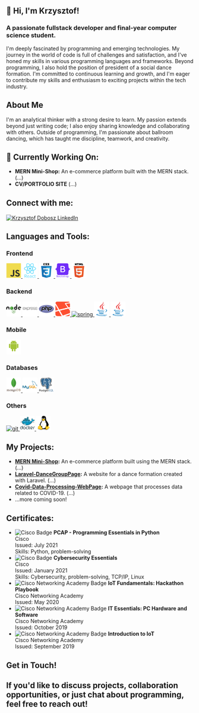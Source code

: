 ##  👋 Hi, I'm Krzysztof!

###  A passionate fullstack developer and final-year computer science student.

I'm deeply fascinated by programming and emerging technologies. My journey in the world of code is full of challenges and satisfaction, and I've honed my skills in various programming languages and frameworks. Beyond programming, I also hold the position of president of a social dance formation. I'm committed to continuous learning and growth, and I'm eager to contribute my skills and enthusiasm to exciting projects within the tech industry.

##  About Me

I'm an analytical thinker with a strong desire to learn.  My passion extends beyond just writing code; I also enjoy sharing knowledge and collaborating with others. Outside of programming, I'm passionate about ballroom dancing, which has taught me discipline, teamwork, and creativity.

##  🔭 Currently Working On:

* **MERN Mini-Shop:** An e-commerce platform built with the MERN stack. (...)
* **CV/PORTFOLIO SITE** (...)
##  Connect with me:

<p align="left">
<a href="https://www.linkedin.com/in/krzysztof-dobosz-0827b21aa/" target="blank"><img align="center" src="https://raw.githubusercontent.com/rahuldkjain/github-profile-readme-generator/master/src/images/icons/Social/linked-in-alt.svg" alt="Krzysztof Dobosz LinkedIn" height="30" width="40" /></a>
</p>

##  Languages and Tools:

### Frontend

<p align="left">
  <a href="https://developer.mozilla.org/en-US/docs/Web/JavaScript" target="_blank" rel="noreferrer" title="JavaScript"> <img src="https://raw.githubusercontent.com/devicons/devicon/master/icons/javascript/javascript-original.svg" alt="javascript" width="40" height="40"/> </a>
  <a href="https://reactjs.org/" target="_blank" rel="noreferrer" title="React"> <img src="https://raw.githubusercontent.com/devicons/devicon/master/icons/react/react-original-wordmark.svg" alt="react" width="40" height="40"/> </a>
  <a href="https://www.w3schools.com/css/" target="_blank" rel="noreferrer" title="CSS3"> <img src="https://raw.githubusercontent.com/devicons/devicon/master/icons/css3/css3-original-wordmark.svg" alt="css3" width="40" height="40"/> </a>
  <a href="https://getbootstrap.com" target="_blank" rel="noreferrer" title="Bootstrap"> <img src="https://raw.githubusercontent.com/devicons/devicon/master/icons/bootstrap/bootstrap-plain-wordmark.svg" alt="bootstrap" width="40" height="40"/> </a>
  <a href="https://www.w3.org/html/" target="_blank" rel="noreferrer" title="HTML5"> <img src="https://raw.githubusercontent.com/devicons/devicon/master/icons/html5/html5-original-wordmark.svg" alt="html5" width="40" height="40"/> </a>
</p>

### Backend

<p align="left">
  <a href="https://nodejs.org" target="_blank" rel="noreferrer" title="Node.js"> <img src="https://raw.githubusercontent.com/devicons/devicon/master/icons/nodejs/nodejs-original-wordmark.svg" alt="nodejs" width="40" height="40"/> </a>
  <a href="https://expressjs.com" target="_blank" rel="noreferrer" title="Express"> <img src="https://raw.githubusercontent.com/devicons/devicon/master/icons/express/express-original-wordmark.svg" alt="express" width="40" height="40"/> </a>
  <a href="https://www.php.net" target="_blank" rel="noreferrer" title="PHP"> <img src="https://raw.githubusercontent.com/devicons/devicon/master/icons/php/php-original.svg" alt="php" width="40" height="40"/> </a>
  <a href="https://laravel.com/" target="_blank" rel="noreferrer" title="Laravel"> <img src="https://raw.githubusercontent.com/devicons/devicon/master/icons/laravel/laravel-plain.svg" alt="laravel" width="40" height="40"/> </a>
  <a href="https://spring.io/" target="_blank" rel="noreferrer" title="Spring"> <img src="https://www.vectorlogo.zone/logos/springio/springio-icon.svg" alt="spring" width="40" height="40"/> </a>
  <a href="https://www.java.com" target="_blank" rel="noreferrer" title="Java"> <img src="https://raw.githubusercontent.com/devicons/devicon/master/icons/java/java-original.svg" alt="java" width="40" height="40"/> </a> 
   <a href="https://www.java.com" target="_blank" rel="noreferrer" title="Java"> <img src="https://raw.githubusercontent.com/devicons/devicon/master/icons/java/java-original.svg" alt="java" width="40" height="40"/> </a
</p>

### Mobile

<p align="left">
  <a href="https://developer.android.com" target="_blank" rel="noreferrer" title="Android"> <img src="https://raw.githubusercontent.com/devicons/devicon/master/icons/android/android-original-wordmark.svg" alt="android" width="40" height="40"/> </a>
</p>

### Databases

<p align="left">
  <a href="https://www.mongodb.com/" target="_blank" rel="noreferrer" title="MongoDB"> <img src="https://raw.githubusercontent.com/devicons/devicon/master/icons/mongodb/mongodb-original-wordmark.svg" alt="mongodb" width="40" height="40"/> </a>
  <a href="https://www.mysql.com/" target="_blank" rel="noreferrer" title="MySQL"> <img src="https://raw.githubusercontent.com/devicons/devicon/master/icons/mysql/mysql-original-wordmark.svg" alt="mysql" width="40" height="40"/> </a>
  <a href="https://www.postgresql.org" target="_blank" rel="noreferrer" title="PostgreSQL"> <img src="https://raw.githubusercontent.com/devicons/devicon/master/icons/postgresql/postgresql-original-wordmark.svg" alt="postgresql" width="40" height="40"/> </a>
</p>

### Others

<p align="left">
  <a href="https://git-scm.com/" target="_blank" rel="noreferrer" title="Git"> <img src="https://www.vectorlogo.zone/logos/git-scm/git-scm-icon.svg" alt="git" width="40" height="40"/> </a>
  <a href="https://www.docker.com/" target="_blank" rel="noreferrer" title="Docker"> <img src="https://raw.githubusercontent.com/devicons/devicon/master/icons/docker/docker-original-wordmark.svg" alt="docker" width="40" height="40"/> </a>
  <a href="https://www.linux.org/" target="_blank" rel="noreferrer" title="Linux"> <img src="https://raw.githubusercontent.com/devicons/devicon/master/icons/linux/linux-original.svg" alt="linux" width="40" height="40"/> </a>
</p>

##  My Projects:

* **[MERN Mini-Shop](https://github.com/Krzysiekdobosz/ShopReactNodejs):**  An e-commerce platform built using the MERN stack. (...)
* **[Laravel-DanceGroupPage](https://github.com/Krzysiekdobosz/Laravel-Project):** A website for a dance formation created with Laravel. (...)
* **[Covid-Data-Processing-WebPage](https://github.com/Krzysiekdobosz/Covid-Vaccinations-WebApp-React-Nodejs):** A webpage that processes data related to COVID-19. (...)
* ...more coming soon!

##  Certificates:

<ul>
  <li>
    <img src="https://img.shields.io/badge/-Cisco-00508C?style=flat-square&logo=cisco&logoColor=white" alt="Cisco Badge" width="20" height="20"/>
    <b>PCAP - Programming Essentials in Python</b><br>
    Cisco<br>
    Issued: July 2021<br>
    Skills: Python, problem-solving
  </li>
  <li>
    <img src="https://img.shields.io/badge/-Cisco-00508C?style=flat-square&logo=cisco&logoColor=white" alt="Cisco Badge" width="20" height="20"/>
    <b>Cybersecurity Essentials</b><br>
    Cisco<br>
    Issued: January 2021<br>
    Skills: Cybersecurity, problem-solving, TCP/IP, Linux
  </li>
  <li>
    <img src="https://img.shields.io/badge/-Cisco%20Networking%20Academy-00508C?style=flat-square&logo=cisco&logoColor=white" alt="Cisco Networking Academy Badge" width="20" height="20"/>
    <b>IoT Fundamentals: Hackathon Playbook</b><br>
    Cisco Networking Academy<br>
    Issued: May 2020
  </li>
  <li>
    <img src="https://img.shields.io/badge/-Cisco%20Networking%20Academy-00508C?style=flat-square&logo=cisco&logoColor=white" alt="Cisco Networking Academy Badge" width="20" height="20"/>
    <b>IT Essentials: PC Hardware and Software</b><br>
    Cisco Networking Academy<br>
    Issued: October 2019
  </li>
  <li>
    <img src="https://img.shields.io/badge/-Cisco%20Networking%20Academy-00508C?style=flat-square&logo=cisco&logoColor=white" alt="Cisco Networking Academy Badge" width="20" height="20"/>
    <b>Introduction to IoT</b><br>
    Cisco Networking Academy<br>
    Issued: September 2019
  </li>
</ul>


<p align="center">
  </a>
</p>

##  Get in Touch!
If you'd like to discuss projects, collaboration opportunities, or just chat about programming, feel free to reach out!
---

